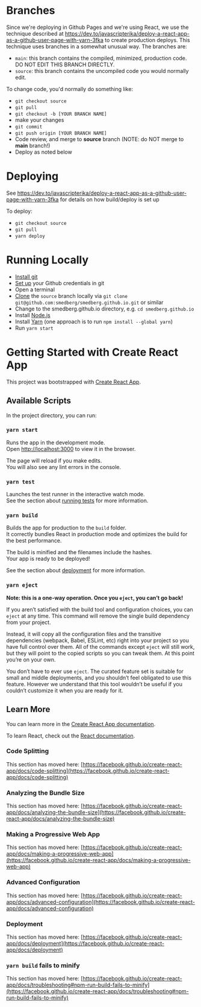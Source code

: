 # Branches

Since we're deploying in Github Pages and we're using React, we use the technique described at https://dev.to/javascripterika/deploy-a-react-app-as-a-github-user-page-with-yarn-3fka to create production deploys.  This technique uses branches in a somewhat unusual way.  The branches are:

* `main`: this branch contains the compiled, minimized, production code.  DO NOT EDIT THIS BRANCH DIRECTLY.
* `source`: this branch contains the uncompiled code you would normally edit.

To change code, you'd normally do something like:

* `git checkout source`
* `git pull`
* `git checkout -b [YOUR BRANCH NAME]`
* make your changes
* `git commit`
* `git push origin [YOUR BRANCH NAME]`
* Code review, and merge to **source** branch (NOTE: do NOT merge to **main** branch!)
* Deploy as noted below

# Deploying

See https://dev.to/javascripterika/deploy-a-react-app-as-a-github-user-page-with-yarn-3fka for details on how build/deploy is set up

To deploy:

* `git checkout source`
* `git pull`
* `yarn deploy`

# Running Locally

* [Install git](https://github.com/git-guides/install-git)
* [Set up](https://docs.github.com/en/get-started/getting-started-with-git/caching-your-github-credentials-in-git) your Github credentials in git
* Open a terminal
* [Clone](https://github.com/git-guides/git-clone) the `source` branch locally via `git clone git@github.com:smedberg/smedberg.github.io.git` or similar
* Change to the smedberg.github.io directory, e.g. `cd smedberg.github.io`
* Install [Node.js](https://nodejs.org/en/)
* Install [Yarn](https://classic.yarnpkg.com/lang/en/docs/install/#windows-stable) (one approach is to run `npm install --global yarn`)
* Run `yarn start`


# Getting Started with Create React App

This project was bootstrapped with [Create React App](https://github.com/facebook/create-react-app).

## Available Scripts

In the project directory, you can run:

### `yarn start`

Runs the app in the development mode.\
Open [http://localhost:3000](http://localhost:3000) to view it in the browser.

The page will reload if you make edits.\
You will also see any lint errors in the console.

### `yarn test`

Launches the test runner in the interactive watch mode.\
See the section about [running tests](https://facebook.github.io/create-react-app/docs/running-tests) for more information.

### `yarn build`

Builds the app for production to the `build` folder.\
It correctly bundles React in production mode and optimizes the build for the best performance.

The build is minified and the filenames include the hashes.\
Your app is ready to be deployed!

See the section about [deployment](https://facebook.github.io/create-react-app/docs/deployment) for more information.

### `yarn eject`

**Note: this is a one-way operation. Once you `eject`, you can’t go back!**

If you aren’t satisfied with the build tool and configuration choices, you can `eject` at any time. This command will remove the single build dependency from your project.

Instead, it will copy all the configuration files and the transitive dependencies (webpack, Babel, ESLint, etc) right into your project so you have full control over them. All of the commands except `eject` will still work, but they will point to the copied scripts so you can tweak them. At this point you’re on your own.

You don’t have to ever use `eject`. The curated feature set is suitable for small and middle deployments, and you shouldn’t feel obligated to use this feature. However we understand that this tool wouldn’t be useful if you couldn’t customize it when you are ready for it.

## Learn More

You can learn more in the [Create React App documentation](https://facebook.github.io/create-react-app/docs/getting-started).

To learn React, check out the [React documentation](https://reactjs.org/).

### Code Splitting

This section has moved here: [https://facebook.github.io/create-react-app/docs/code-splitting](https://facebook.github.io/create-react-app/docs/code-splitting)

### Analyzing the Bundle Size

This section has moved here: [https://facebook.github.io/create-react-app/docs/analyzing-the-bundle-size](https://facebook.github.io/create-react-app/docs/analyzing-the-bundle-size)

### Making a Progressive Web App

This section has moved here: [https://facebook.github.io/create-react-app/docs/making-a-progressive-web-app](https://facebook.github.io/create-react-app/docs/making-a-progressive-web-app)

### Advanced Configuration

This section has moved here: [https://facebook.github.io/create-react-app/docs/advanced-configuration](https://facebook.github.io/create-react-app/docs/advanced-configuration)

### Deployment

This section has moved here: [https://facebook.github.io/create-react-app/docs/deployment](https://facebook.github.io/create-react-app/docs/deployment)

### `yarn build` fails to minify

This section has moved here: [https://facebook.github.io/create-react-app/docs/troubleshooting#npm-run-build-fails-to-minify](https://facebook.github.io/create-react-app/docs/troubleshooting#npm-run-build-fails-to-minify)